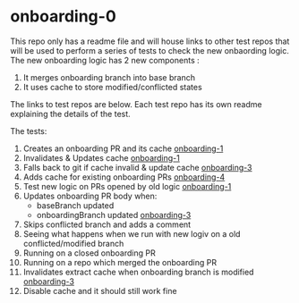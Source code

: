 # onboarding-0

This repo only has a readme file and will house links to other test repos that will be used to perform a series of tests to check the new onbaording logic.
The new onboarding logic has 2 new components :
1. It merges onboarding branch into base branch 
2. It uses cache to store modified/conflicted states

The links to test repos are below. Each test repo has its own readme explaining the details of the test.

The tests:
1. Creates an onboarding PR and its cache [onboarding-1](https://github.com/RahulGautamSingh-testing/onboarding-1)
2. Invalidates & Updates cache  [onboarding-1](https://github.com/RahulGautamSingh-testing/onboarding-1)
3. Falls back to git if cache invalid & update cache [onboarding-3](https://github.com/RahulGautamSingh-testing/onboarding-3)
4. Adds cache for existing onboarding PRs [onboarding-4](https://github.com/RahulGautamSingh-testing/onboarding-4)
5. Test new logic on PRs opened by old logic [onboarding-1](https://github.com/RahulGautamSingh-testing/onboarding-1)
6. Updates onboarding PR body when:
    - baseBranch updated
    - onboardingBranch updated [onboarding-3](https://github.com/RahulGautamSingh-testing/onboarding-3)
7. Skips conflicted branch and adds a comment
8. Seeing what happens when we run with new logiv on a old conflicted/modified branch 
9. Running on a closed onboarding PR
10. Running on a repo which merged the onboarding PR
11. Invalidates extract cache when onboarding branch is modified [onboarding-3](https://github.com/RahulGautamSingh-testing/onboarding-3)
12. Disable cache and it should still work fine
